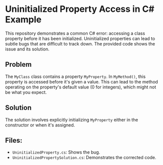 # Uninitialized Property Access in C# Example

This repository demonstrates a common C# error: accessing a class property before it has been initialized.  Uninitialized properties can lead to subtle bugs that are difficult to track down.  The provided code shows the issue and its solution.

## Problem

The `MyClass` class contains a property `MyProperty`.  In `MyMethod()`, this property is accessed before it's given a value.  This can lead to the method operating on the property's default value (0 for integers), which might not be what you expect.

## Solution

The solution involves explicitly initializing `MyProperty` either in the constructor or when it's assigned.

## Files:

* `UninitializedProperty.cs`: Shows the bug.
* `UninitializedPropertySolution.cs`: Demonstrates the corrected code.